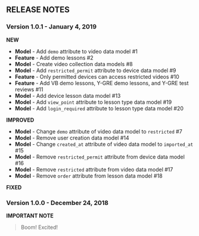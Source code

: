 ## RELEASE NOTES

### Version 1.0.1 - January 4, 2019

**NEW**
- **Model** - Add `demo` attribute to video data model #1
- **Feature** - Add demo lessons #2
- **Model** - Create video collection data models #8
- **Model** - Add `restricted_permit` attribute to device data model #9
- **Feature** - Only permitted devices can access restricted videos #10
- **Feature** - Add VB demo lessons, Y-GRE demo lessons, and Y-GRE test reviews #11
- **Model** - Add device lesson data model #13
- **Model** - Add `view_point` attribute to lesson type data model #19
- **Model** - Add `login_required` attribute to lesson type data model #20

**IMPROVED**
- **Model** - Change `demo` attribute of video data model to `restricted` #7
- **Model** - Remove user creation data model #14
- **Model** - Change `created_at` attribute of video data model to `imported_at` #15
- **Model** - Remove `restricted_permit` attribute from device data model #16
- **Model** - Remove `restricted` attribute from video data model #17
- **Model** - Remove `order` attribute from lesson data model #18

**FIXED**

### Version 1.0.0 - December 24, 2018

**IMPORTANT NOTE**
> Boom! Excited!
